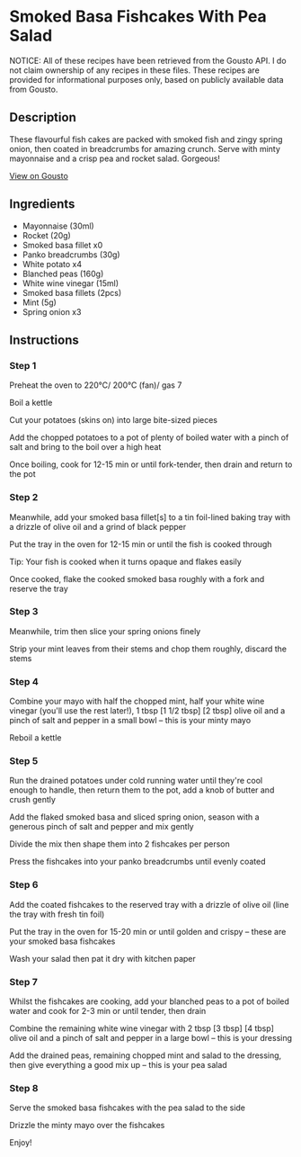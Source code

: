 # Smoked Basa Fishcakes With Pea Salad

NOTICE: All of these recipes have been retrieved from the Gousto API. I do not claim ownership of any recipes in these files. These recipes are provided for informational purposes only, based on publicly available data from Gousto.

## Description

These flavourful fish cakes are packed with smoked fish and zingy spring onion, then coated in breadcrumbs for amazing crunch. Serve with minty mayonnaise and a crisp pea and rocket salad. Gorgeous! 

[View on Gousto](https://www.gousto.co.uk/recipes/cookbook/smoked-fishcakes-with-minty-pea-rocket-salad)

## Ingredients

- Mayonnaise (30ml)
- Rocket (20g)
- Smoked basa fillet x0
- Panko breadcrumbs (30g)
- White potato x4
- Blanched peas (160g)
- White wine vinegar (15ml)
- Smoked basa fillets (2pcs)
- Mint (5g)
- Spring onion x3

## Instructions


### Step 1

Preheat the oven to 220°C/ 200°C (fan)/ gas 7

Boil a kettle

Cut your potatoes (skins on) into large bite-sized pieces

Add the chopped potatoes to a pot of plenty of boiled water with a pinch of salt and bring to the boil over a high heat

Once boiling, cook for 12-15 min or until fork-tender, then drain and return to the pot


### Step 2

Meanwhile, add your smoked basa fillet[s] to a tin foil-lined baking tray with a drizzle of olive oil and a grind of black pepper

Put the tray in the oven for 12-15 min or until the fish is cooked through

Tip: Your fish is cooked when it turns opaque and flakes easily

Once cooked, flake the cooked smoked basa roughly with a fork and reserve the tray


### Step 3

Meanwhile, trim then slice your spring onions finely

Strip your mint leaves from their stems and chop them roughly, discard the stems


### Step 4

Combine your mayo with half the chopped mint, half your white wine vinegar (you'll use the rest later!), 1 tbsp <span class="text-purple">[1 1/2 tbsp]</span> <span class="text-danger">[2 tbsp]</span> olive oil and a pinch of salt and pepper in a small bowl – this is your minty mayo

Reboil a kettle


### Step 5

Run the drained potatoes under cold running water until they're cool enough to handle, then return them to the pot, add a knob of butter and crush gently

Add the flaked smoked basa and sliced spring onion, season with a generous pinch of salt and pepper and mix gently

Divide the mix then shape them into 2 fishcakes per person

Press the fishcakes into your panko breadcrumbs until evenly coated


### Step 6

Add the coated fishcakes to the reserved tray with a drizzle of olive oil (line the tray with fresh tin foil)

Put the tray in the oven for 15-20 min or until golden and crispy – these are your smoked basa fishcakes

Wash your salad then pat it dry with kitchen paper


### Step 7

Whilst the fishcakes are cooking, add your blanched peas to a pot of boiled water and cook for 2-3 min or until tender, then drain

Combine the remaining white wine vinegar with 2 tbsp <span class="text-purple">[3 tbsp]</span><span class="text-danger"> [4 tbsp]</span> olive oil and a pinch of salt and pepper in a large bowl – this is your dressing

Add the drained peas, remaining chopped mint and salad to the dressing, then give everything a good mix up – this is your pea salad

### Step 8

Serve the smoked basa fishcakes with the pea salad to the side

Drizzle the minty mayo over the fishcakes

Enjoy!

